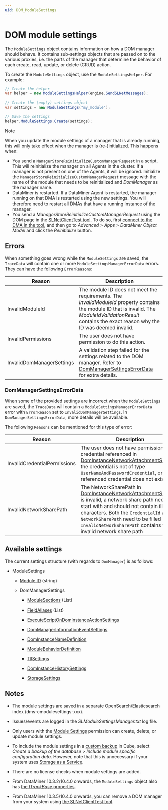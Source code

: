 ```yaml
---
uid: DOM_ModuleSettings
---
```


# DOM module settings

The `ModuleSettings` object contains information on how a DOM manager should behave. It contains sub-settings objects that are passed on to the various proxies, i.e. the parts of the manager that determine the behavior of each create, read, update, or delete (CRUD) action.

To create the `ModuleSettings` object, use the `ModuleSettingsHelper`. For example:

```csharp
// Create the helper
var helper = new ModuleSettingsHelper(engine.SendSLNetMessages);

// Create the (empty) settings object
var settings = new ModuleSettings("my_module");

// Save the settings
helper.ModuleSettings.Create(settings);
```

> [!NOTE]
> When you update the module settings of a manager that is already running, this will only take effect when the manager is (re-)initialized. This happens when:
>
> - You send a `ManagerStoreReinitializeCustomManagerRequest` in a script. This will reinitialize the manager on all Agents in the cluster. If a manager is not present on one of the Agents, it will be ignored. Initialize the `ManagerStoreReinitializeCustomManagerRequest` message with the name of the module that needs to be reinitialized and *DomManager* as the manager name.
> - DataMiner is restarted. If a DataMiner Agent is restarted, the manager running on that DMA is restarted using the new settings. You will therefore need to restart all DMAs that have a running instance of the manager.
> - You send a *ManagerStoreReinitializeCustomManagerRequest* using the DOM page in the [SLNetClientTest tool](xref:SLNetClientTest_tool). To do so, first [connect to the DMA in the tool](xref:Connecting_to_a_DMA_with_the_SLNetClientTest_tool), and then go to *Advanced* > *Apps* > *DataMiner Object Model* and click the *Reinitialize* button.

## Errors

When something goes wrong while the `ModuleSettings` are saved, the `TraceData` will contain one or more `ModuleSettingsManagerErrorData` errors. They can have the following `ErrorReasons`:

| Reason | Description |
|--|--|
| InvalidModuleId | The module ID does not meet the requirements. The *InvalidModuleId* property contains the module ID that is invalid. The *ModuleIdValidationResult* contains the exact reason why the ID was deemed invalid. |
| InvalidPermissions | The user does not have permission to do this action. |
| InvalidDomManagerSettings | A validation step failed for the settings related to the DOM manager. Refer to [DomManagerSettingsErrorData](xref:DOM_ModuleSettings#dommanagersettingserrordata) for extra details. |

### DomManagerSettingsErrorData

When some of the provided settings are incorrect when the `ModuleSettings` are saved, the `TraceData` will contain a `ModuleSettingsManagerErrorData` error with `ErrorReason` set to `InvalidDomManagerSettings`. In `DomManagerSettingsErrorData`, more details will be available.

The following `Reasons` can be mentioned for this type of error:

| Reason | Description |
|--|--|
| InvalidCredentialPermissions | The user does not have permission to the credential referenced in [DomInstanceNetworkAttachmentSettings](xref:DOM_DomInstanceNetworkAttachmentSettings), the credential is not of type `UserNameAndPasswordCredential`, or the referenced credential does not exist. |
| InvalidNetworkSharePath | The NetworkSharePath in [DomInstanceNetworkAttachmentSettings](xref:DOM_DomInstanceNetworkAttachmentSettings) is invalid, a network share path needs to start with and should not contain illegal characters. Both the `CredentialId` and the `NetworkSharePath` need to be filled in. `InvalidNetworkSharePath` contains the invalid network share path |

## Available settings

The current settings structure (with regards to `DomManager`) is as follows:

- ModuleSettings

  - [Module ID](xref:DOM_ModuleId) (string)

  - DomManagerSettings

    - [ModuleSections](xref:DOM_ModuleSections) (List)

    - [FieldAliases](xref:DOM_FieldAliases) (List)

    - [ExecuteScriptOnDomInstanceActionSettings](xref:ExecuteScriptOnDomInstanceActionSettings)

    - [DomManagerInformationEventSettings](xref:DomManagerInformationEventSettings)

    - [DomInstanceNameDefinition](xref:DomInstanceNameDefinition)

    - [ModuleBehaviorDefinition](xref:DOM_ModuleBehaviorDefinition)

    - [TtlSettings](xref:DOM_TtlSettings)

    - [DomInstanceHistorySettings](xref:DOM_DomInstanceHistorySettings)

    - [StorageSettings](xref:DOM_StorageSettings)

## Notes

- The module settings are saved in a separate OpenSearch/Elasticsearch index (dms-cmodulesettings-xxx).

- Issues/events are logged in the *SLModuleSettingsManager.txt* log file.

- Only users with the [Module Settings](xref:DataMiner_user_permissions#modules--system-configuration--object-manager--module-settings) permission can create, delete, or update module settings.

- To include the module settings in a [custom backup](xref:Backing_up_a_DataMiner_Agent_in_DataMiner_Cube#configuring-the-dataminer-backups) in Cube, select *Create a backup of the database* > *Include module specific configuration data*. However, note that this is unnecessary if your system uses [Storage as a Service](xref:STaaS).

- There are no license checks when module settings are added.

- From DataMiner 10.3.2/10.4.0 onwards, the `ModuleSettings` object also has [the *ITrackBase* properties](xref:DOM_objects#itrackbase-properties).

- From DataMiner 10.3.5/10.4.0 onwards, you can remove a DOM manager from your system using [the SLNetClientTest tool](xref:SLNetClientTest_removing_DOM_Manager).
